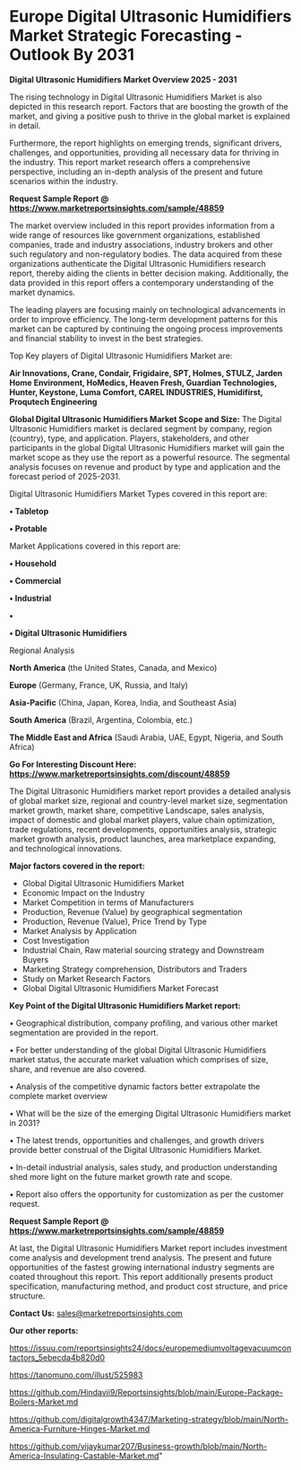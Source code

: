 # Europe Digital Ultrasonic Humidifiers Market Strategic Forecasting - Outlook By 2031

<Strong> Digital Ultrasonic Humidifiers Market Overview 2025 - 2031</strong>

The rising technology in Digital Ultrasonic Humidifiers Market is also depicted in this research report. Factors that are boosting the growth of the market, and giving a positive push to thrive in the global market is explained in detail.

Furthermore, the report highlights on emerging trends, significant drivers, challenges, and opportunities, providing all necessary data for thriving in the industry. This report market research offers a comprehensive perspective, including an in-depth analysis of the present and future scenarios within the industry.

<strong>Request Sample Report @ <a href=https://www.marketreportsinsights.com/sample/48859>https://www.marketreportsinsights.com/sample/48859</a></strong>

The market overview included in this report provides information from a wide range of resources like government organizations, established companies, trade and industry associations, industry brokers and other such regulatory and non-regulatory bodies. The data acquired from these organizations authenticate the Digital Ultrasonic Humidifiers research report, thereby aiding the clients in better decision making. Additionally, the data provided in this report offers a contemporary understanding of the market dynamics.

The leading players are focusing mainly on technological advancements in order to improve efficiency. The long-term development patterns for this market can be captured by continuing the ongoing process improvements and financial stability to invest in the best strategies.

Top Key players of Digital Ultrasonic Humidifiers Market are:

<strong>Air Innovations, Crane, Condair, Frigidaire, SPT, Holmes, STULZ, Jarden Home Environment, HoMedics, Heaven Fresh, Guardian Technologies, Hunter, Keystone, Luma Comfort, CAREL INDUSTRIES, Humidifirst, Proqutech Engineering</strong>

<strong><b>Global Digital Ultrasonic Humidifiers Market Scope and Size:</b></strong>
The Digital Ultrasonic Humidifiers market is declared segment by company, region (country), type, and application. Players, stakeholders, and other participants in the global Digital Ultrasonic Humidifiers market will gain the market scope as they use the report as a powerful resource. The segmental analysis focuses on revenue and product by type and application and the forecast period of 2025-2031.

Digital Ultrasonic Humidifiers Market Types covered in this report are:

<strong>•  Tabletop

•  Protable</strong>

Market Applications covered in this report are:

<strong>•  Household

•  Commercial

•  Industrial

•  

•  Digital Ultrasonic Humidifiers</strong> 

Regional Analysis

<strong>North America</strong> (the United States, Canada, and Mexico)

<strong>Europe</strong> (Germany, France, UK, Russia, and Italy)

<strong>Asia-Pacific</strong> (China, Japan, Korea, India, and Southeast Asia)

<strong>South America</strong> (Brazil, Argentina, Colombia, etc.)

<strong>The Middle East and Africa</strong> (Saudi Arabia, UAE, Egypt, Nigeria, and South Africa)

<strong>Go For Interesting Discount Here: <a href=https://www.marketreportsinsights.com/discount/48859>https://www.marketreportsinsights.com/discount/48859</a></strong>

The Digital Ultrasonic Humidifiers market report provides a detailed analysis of global market size, regional and country-level market size, segmentation market growth, market share, competitive Landscape, sales analysis, impact of domestic and global market players, value chain optimization, trade regulations, recent developments, opportunities analysis, strategic market growth analysis, product launches, area marketplace expanding, and technological innovations.

<strong><b>Major factors covered in the report:</b></strong>
<ul>
  <li>Global Digital Ultrasonic Humidifiers Market </li>
  <li>Economic Impact on the Industry</li>
  <li>Market Competition in terms of Manufacturers</li>
  <li>Production, Revenue (Value) by geographical segmentation</li>
  <li>Production, Revenue (Value), Price Trend by Type</li>
  <li>Market Analysis by Application</li>
  <li>Cost Investigation</li>
  <li>Industrial Chain, Raw material sourcing strategy and Downstream Buyers</li>
  <li>Marketing Strategy comprehension, Distributors and Traders</li>
  <li>Study on Market Research Factors</li>
  <li>Global Digital Ultrasonic Humidifiers Market Forecast</li>
</ul>

<strong><b>Key Point of the Digital Ultrasonic Humidifiers Market report:</b></strong>

• Geographical distribution, company profiling, and various other market segmentation are provided in the report.

• For better understanding of the global Digital Ultrasonic Humidifiers market status, the accurate market valuation which comprises of size, share, and revenue are also covered.

• Analysis of the competitive dynamic factors better extrapolate the complete market overview

• What will be the size of the emerging Digital Ultrasonic Humidifiers market in 2031?

• The latest trends, opportunities and challenges, and growth drivers provide better construal of the Digital Ultrasonic Humidifiers Market.

• In-detail industrial analysis, sales study, and production understanding shed more light on the future market growth rate and scope.

• Report also offers the opportunity for customization as per the customer request.

<strong>Request Sample Report @ <a href=https://www.marketreportsinsights.com/sample/48859>https://www.marketreportsinsights.com/sample/48859</a></strong>

At last, the Digital Ultrasonic Humidifiers Market report includes investment come analysis and development trend analysis. The present and future opportunities of the fastest growing international industry segments are coated throughout this report. This report additionally presents product specification, manufacturing method, and product cost structure, and price structure.

<strong>Contact Us:</strong>
sales@marketreportsinsights.com

<strong>Our other reports:</strong>

<a href=https://issuu.com/reportsinsights24/docs/europemediumvoltagevacuumcontactors_5ebecda4b820d0>https://issuu.com/reportsinsights24/docs/europemediumvoltagevacuumcontactors_5ebecda4b820d0</a>

<a href=https://tanomuno.com/illust/525983>https://tanomuno.com/illust/525983</a>

<a href=https://github.com/Hindavii9/Reportsinsights/blob/main/Europe-Package-Boilers-Market.md>https://github.com/Hindavii9/Reportsinsights/blob/main/Europe-Package-Boilers-Market.md</a>

<a href=https://github.com/digitalgrowth4347/Marketing-strategy/blob/main/North-America-Furniture-Hinges-Market.md>https://github.com/digitalgrowth4347/Marketing-strategy/blob/main/North-America-Furniture-Hinges-Market.md</a>

<a href=https://github.com/vijaykumar207/Business-growth/blob/main/North-America-Insulating-Castable-Market.md>https://github.com/vijaykumar207/Business-growth/blob/main/North-America-Insulating-Castable-Market.md</a>"
